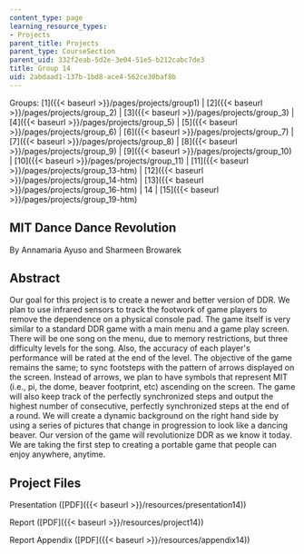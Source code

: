 ```yaml
---
content_type: page
learning_resource_types:
- Projects
parent_title: Projects
parent_type: CourseSection
parent_uid: 332f2eab-5d2e-3e04-51e5-b212cabc7de3
title: Group 14
uid: 2abdaad1-137b-1bd8-ace4-562ce30baf8b
---
```


Groups: [1]({{< baseurl >}}/pages/projects/group1) | [2]({{< baseurl >}}/pages/projects/group_2) | [3]({{< baseurl >}}/pages/projects/group_3) | [4]({{< baseurl >}}/pages/projects/group_5) | [5]({{< baseurl >}}/pages/projects/group_6) | [6]({{< baseurl >}}/pages/projects/group_7) | [7]({{< baseurl >}}/pages/projects/group_8) | [8]({{< baseurl >}}/pages/projects/group_9) | [9]({{< baseurl >}}/pages/projects/group_10) | [10]({{< baseurl >}}/pages/projects/group_11) | [11]({{< baseurl >}}/pages/projects/group_13-htm) | [12]({{< baseurl >}}/pages/projects/group_14-htm) | [13]({{< baseurl >}}/pages/projects/group_16-htm) | 14 | [15]({{< baseurl >}}/pages/projects/group_19-htm)

MIT Dance Dance Revolution
--------------------------

By Annamaria Ayuso and Sharmeen Browarek

Abstract
--------

Our goal for this project is to create a newer and better version of DDR. We plan to use infrared sensors to track the footwork of game players to remove the dependence on a physical console pad. The game itself is very similar to a standard DDR game with a main menu and a game play screen. There will be one song on the menu, due to memory restrictions, but three difficulty levels for the song. Also, the accuracy of each player's performance will be rated at the end of the level. The objective of the game remains the same; to sync footsteps with the pattern of arrows displayed on the screen. Instead of arrows, we plan to have symbols that represent MIT (i.e., pi, the dome, beaver footprint, etc) ascending on the screen. The game will also keep track of the perfectly synchronized steps and output the highest number of consecutive, perfectly synchronized steps at the end of a round. We will create a dynamic background on the right hand side by using a series of pictures that change in progression to look like a dancing beaver. Our version of the game will revolutionize DDR as we know it today. We are taking the first step to creating a portable game that people can enjoy anywhere, anytime.

Project Files
-------------

Presentation ([PDF]({{< baseurl >}}/resources/presentation14))

Report ([PDF]({{< baseurl >}}/resources/project14))

Report Appendix ([PDF]({{< baseurl >}}/resources/appendix14))